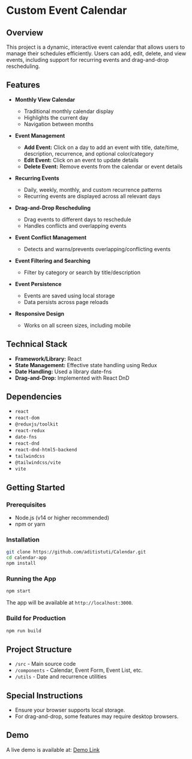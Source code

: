 # Custom Event Calendar

## Overview

This project is a dynamic, interactive event calendar that allows users to manage their schedules efficiently. Users can add, edit, delete, and view events, including support for recurring events and drag-and-drop rescheduling.

## Features

- **Monthly View Calendar**
  - Traditional monthly calendar display
  - Highlights the current day
  - Navigation between months

- **Event Management**
  - **Add Event:** Click on a day to add an event with title, date/time, description, recurrence, and optional color/category
  - **Edit Event:** Click on an event to update details
  - **Delete Event:** Remove events from the calendar or event details

- **Recurring Events**
  - Daily, weekly, monthly, and custom recurrence patterns
  - Recurring events are displayed across all relevant days

- **Drag-and-Drop Rescheduling**
  - Drag events to different days to reschedule
  - Handles conflicts and overlapping events

- **Event Conflict Management**
  - Detects and warns/prevents overlapping/conflicting events

- **Event Filtering and Searching**
  - Filter by category or search by title/description

- **Event Persistence**
  - Events are saved using local storage 
  - Data persists across page reloads

- **Responsive Design**
  - Works on all screen sizes, including mobile

## Technical Stack

- **Framework/Library:** React
- **State Management:** Effective state handling using Redux
- **Date Handling:** Used a library date-fns
- **Drag-and-Drop:** Implemented with React DnD

## Dependencies

- `react`
- `react-dom`
- `@reduxjs/toolkit`
- `react-redux`
- `date-fns`
- `react-dnd`
- `react-dnd-html5-backend`
- `tailwindcss`
- `@tailwindcss/vite`
- `vite`

## Getting Started

### Prerequisites

- Node.js (v14 or higher recommended)
- npm or yarn

### Installation

```bash
git clone https://github.com/aditistuti/Calendar.git
cd calendar-app
npm install
```

### Running the App

```bash
npm start
```

The app will be available at `http://localhost:3000`.

### Build for Production

```bash
npm run build
```

## Project Structure

- `/src` - Main source code
- `/components` - Calendar, Event Form, Event List, etc.
- `/utils` - Date and recurrence utilities

## Special Instructions

- Ensure your browser supports local storage.
- For drag-and-drop, some features may require desktop browsers.

## Demo

A live demo is available at: [Demo Link](https://calendar-p37g.vercel.app/)

